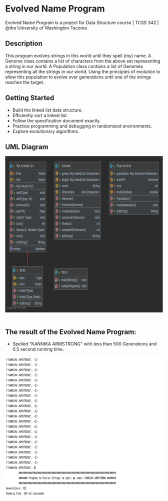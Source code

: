 # Evolved Name Program
Evolved Name Program is a project for Data Structure course | TCSS 342 | @the University of Washington Tacoma

## Description
This program evolves strings in this world until they spell (my) name. A Genome class contains a list 
of characters from the above set representing a string in our world. A Population class contains a list of 
Genomes representing all the strings in our world. Using the principles of 
evolution to allow this population to evolve over generations until one of the strings reaches the target.

## Getting Started
- Build the linked list data structure.
- Efficiently sort a linked list.
- Follow the specification document exactly.
- Practice programming and debugging in randomized environments.
- Explore evolutionary algorithms.

## UML Diagram
<p align="center">
<img src="https://github.com/A-Kannika/v1/blob/main/images/UML/UML_EvolvedName.png?raw=true" width="600" height="500"/>&nbsp;&nbsp;
</p>

## The result of the Evolved Name Program: 
- Spelled "KANNIKA ARMSTRONG" with less than 500 Generations and 0.5 second running time.

<p align="center">
<img src="https://github.com/A-Kannika/v1/blob/main/images/cover/evolve_cover.png?raw=true" width="900" height="450"/>&nbsp;&nbsp;
</p>


